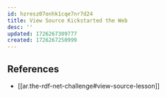 ```yaml
---
id: hzresz07onhk1cqe7nr7d24
title: View Source Kickstarted the Web
desc: ''
updated: 1726267309777
created: 1726267250999
---
```


## References

- [[ar.the-rdf-net-challenge#view-source-lesson]]